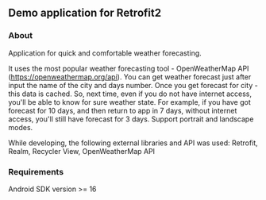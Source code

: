 ## Demo application for Retrofit2
### About
Application for quick and comfortable weather forecasting.

It uses the most popular weather forecasting tool - OpenWeatherMap API (https://openweathermap.org/api). You can get weather forecast just after input the name of the city and days number. Once you get forecast for city - this data is cached. So, next time, even if you do not have internet access, you'll be able to know for sure weather state. For example, if you have got forecast for 10 days, and then return to app in 7 days, without internet access, you'll still have forecast for 3 days. Support portrait and landscape modes.

While developing, the following external libraries and API was used: Retrofit, Realm, Recycler View, OpenWeatherMap API

### Requirements
Android SDK version >= 16
